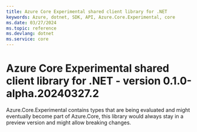 ```yaml
---
title: Azure Core Experimental shared client library for .NET
keywords: Azure, dotnet, SDK, API, Azure.Core.Experimental, core
ms.date: 03/27/2024
ms.topic: reference
ms.devlang: dotnet
ms.service: core
---
```

# Azure Core Experimental shared client library for .NET - version 0.1.0-alpha.20240327.2 


Azure.Core.Experimental contains types that are being evaluated and might eventually become part of Azure.Core, this library would always stay in a preview version and might allow breaking changes.

